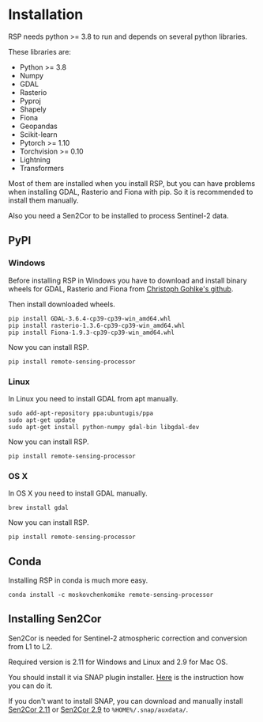 # Installation

RSP needs python >= 3.8 to run and depends on several python libraries.

These libraries are:
- Python >= 3.8
- Numpy
- GDAL
- Rasterio
- Pyproj
- Shapely
- Fiona
- Geopandas
- Scikit-learn
- Pytorch >= 1.10
- Torchvision >= 0.10
- Lightning
- Transformers

Most of them are installed when you install RSP, but you can have problems when installing GDAL, Rasterio and Fiona with pip. So it is recommended to install them manually.

Also you need a Sen2Cor to be installed to process Sentinel-2 data.

## PyPI

### Windows

Before installing RSP in Windows you have to download and install binary wheels for GDAL, Rasterio and Fiona from [Christoph Gohlke's github](https://github.com/cgohlke/geospatial-wheels).

Then install downloaded wheels.
```
pip install GDAL-3.6.4-cp39-cp39-win_amd64.whl
pip install rasterio-1.3.6-cp39-cp39-win_amd64.whl
pip install Fiona-1.9.3-cp39-cp39-win_amd64.whl
```
Now you can install RSP.
```
pip install remote-sensing-processor
```

### Linux
In Linux you need to install GDAL from apt manually.
```
sudo add-apt-repository ppa:ubuntugis/ppa
sudo apt-get update
sudo apt-get install python-numpy gdal-bin libgdal-dev
```
Now you can install RSP.
```
pip install remote-sensing-processor
```

### OS X

In OS X you need to install GDAL manually.
```
brew install gdal
```
Now you can install RSP.
```
pip install remote-sensing-processor
```

## Conda

Installing RSP in conda is much more easy.
```
conda install -c moskovchenkomike remote-sensing-processor
```

## Installing Sen2Cor

Sen2Cor is needed for Sentinel-2 atmospheric correction and conversion from L1 to L2.

Required version is 2.11 for Windows and Linux and 2.9 for Mac OS.

You should install it via SNAP plugin installer. [Here](http://wiki.awf.forst.uni-goettingen.de/wiki/index.php/Installation_of_SNAP) is the instruction how you can do it.

If you don't want to install SNAP, you can download and manually install [Sen2Cor 2.11](http://step.esa.int/main/snap-supported-plugins/sen2cor/sen2cor-v2-11/) or [Sen2Cor 2.9](https://step.esa.int/main/snap-supported-plugins/sen2cor/sen2cor-v2-9/) to `%HOME%/.snap/auxdata/`.